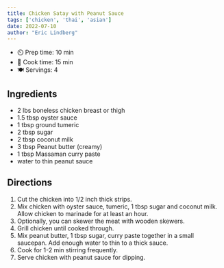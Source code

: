 ```yaml
---
title: Chicken Satay with Peanut Sauce 
tags: ['chicken', 'thai', 'asian']
date: 2022-07-10 
author: "Eric Lindberg"
---
```


- ⏲️ Prep time: 10 min
- 🍳 Cook time: 15 min
- 🍽️ Servings: 4

## Ingredients

- 2 lbs boneless chicken breast or thigh
- 1.5 tbsp oyster sauce
- 1 tbsp ground tumeric
- 2 tbsp sugar
- 2 tbsp coconut milk
- 3 tbsp Peanut butter (creamy)
- 1 tbsp Massaman curry paste
- water to thin peanut sauce

## Directions

1. Cut the chicken into 1/2 inch thick strips.
2. Mix chicken with oyster sauce, tumeric, 1 tbsp sugar and coconut milk.  Allow chicken to marinade for at least an hour.
3. Optionally, you can skewer the meat with wooden skewers.
4. Grill chicken until cooked through.
5. Mix peanut butter, 1 tbsp sugar, curry paste together in a small saucepan.  Add enough water to thin to a thick sauce.
6. Cook for 1-2 min stirring frequently.
7. Serve chicken with peanut sauce for dipping.

